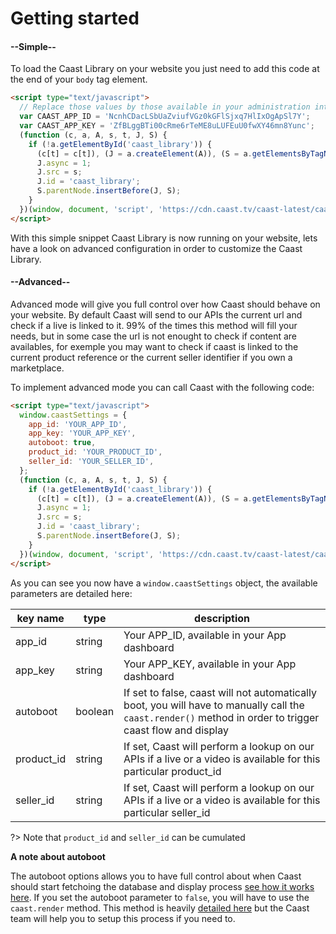# Getting started

<!-- select:start -->
<!-- select-menu-labels: Installation mode -->

#### --Simple--

To load the Caast Library on your website you just need to add this code at the end of your `body` tag element.

```html
<script type="text/javascript">
  // Replace those values by those available in your administration interface
  var CAAST_APP_ID = 'NcnhCDacLSbUaZviufVGz0kGFlSjxq7HlIxOgApSl7Y';
  var CAAST_APP_KEY = 'ZfBLggBTi00cRme6rTeME8uLUFEuU0fwXY46mn8Yunc';
  (function (c, a, A, s, t, J, S) {
    if (!a.getElementById('caast_library')) {
      (c[t] = c[t]), (J = a.createElement(A)), (S = a.getElementsByTagName(A)[0]);
      J.async = 1;
      J.src = s;
      J.id = 'caast_library';
      S.parentNode.insertBefore(J, S);
    }
  })(window, document, 'script', 'https://cdn.caast.tv/caast-latest/caast.js?APP_ID=' + CAAST_APP_ID + '&APP_KEY=' + CAAST_APP_KEY, 'caast');
</script>
```

With this simple snippet Caast Library is now running on your website, lets have a look on advanced configuration in order to customize the Caast Library.

#### --Advanced--

Advanced mode will give you full control over how Caast should behave on your website. By default Caast will send to our APIs the current url and check if a live is linked to it. 99% of the times this method will fill your needs, but in some case the url is not enought to check if content are availables, for exemple you may want to check if caast is linked to the current product reference or the current seller identifier if you own a marketplace.

To implement advanced mode you can call Caast with the following code:

```html
<script type="text/javascript">
  window.caastSettings = {
    app_id: 'YOUR_APP_ID',
    app_key: 'YOUR_APP_KEY',
    autoboot: true,
    product_id: 'YOUR_PRODUCT_ID',
    seller_id: 'YOUR_SELLER_ID',
  };
  (function (c, a, A, s, t, J, S) {
    if (!a.getElementById('caast_library')) {
      (c[t] = c[t]), (J = a.createElement(A)), (S = a.getElementsByTagName(A)[0]);
      J.async = 1;
      J.src = s;
      J.id = 'caast_library';
      S.parentNode.insertBefore(J, S);
    }
  })(window, document, 'script', 'https://cdn.caast.tv/caast-latest/caast.js', 'caast');
</script>
```

As you can see you now have a `window.caastSettings` object, the available parameters are detailed here:

| key name   | type    | description                                                                                                                                               |
| ---------- | ------- | --------------------------------------------------------------------------------------------------------------------------------------------------------- |
| app_id     | string  | Your APP_ID, available in your App dashboard                                                                                                              |
| app_key    | string  | Your APP_KEY, available in your App dashboard                                                                                                             |
| autoboot   | boolean | If set to false, caast will not automatically boot, you will have to manually call the `caast.render()` method in order to trigger caast flow and display |
| product_id | string  | If set, Caast will perform a lookup on our APIs if a live or a video is available for this particular product_id                                          |
| seller_id  | string  | If set, Caast will perform a lookup on our APIs if a live or a video is available for this particular seller_id                                           |

?> Note that `product_id` and `seller_id` can be cumulated

<strong>A note about autoboot</strong>

The autoboot options allows you to have full control about when Caast should start fetchoing the database and display process [see how it works here](/advanced/how-to.md). If you set the autoboot parameter to `false`, you will have to use the `caast.render` method. This method is heavily [detailed here](/library/methods.md#render) but the Caast team will help you to setup this process if you need to.

<!-- select:end -->
